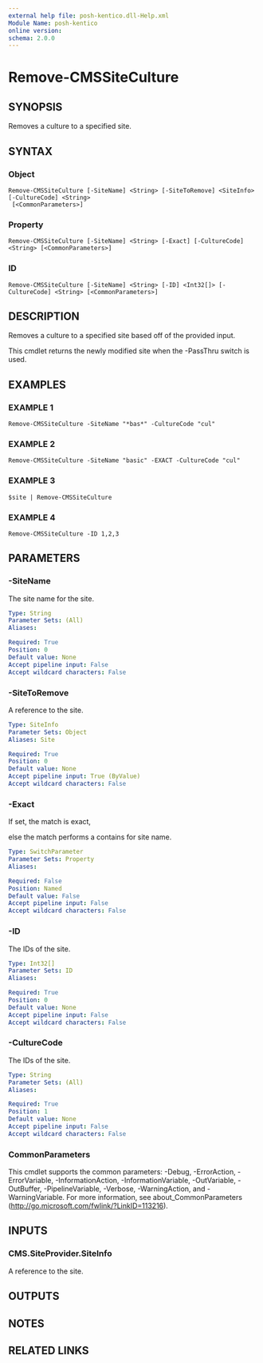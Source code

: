 ```yaml
---
external help file: posh-kentico.dll-Help.xml
Module Name: posh-kentico
online version:
schema: 2.0.0
---
```


# Remove-CMSSiteCulture

## SYNOPSIS
Removes a culture to a specified site.

## SYNTAX

### Object
```
Remove-CMSSiteCulture [-SiteName] <String> [-SiteToRemove] <SiteInfo> [-CultureCode] <String>
 [<CommonParameters>]
```

### Property
```
Remove-CMSSiteCulture [-SiteName] <String> [-Exact] [-CultureCode] <String> [<CommonParameters>]
```

### ID
```
Remove-CMSSiteCulture [-SiteName] <String> [-ID] <Int32[]> [-CultureCode] <String> [<CommonParameters>]
```

## DESCRIPTION
Removes a culture to a specified site based off of the provided input.

This cmdlet returns the newly modified site when the -PassThru switch is used.

## EXAMPLES

### EXAMPLE 1
```
Remove-CMSSiteCulture -SiteName "*bas*" -CultureCode "cul"
```

### EXAMPLE 2
```
Remove-CMSSiteCulture -SiteName "basic" -EXACT -CultureCode "cul"
```

### EXAMPLE 3
```
$site | Remove-CMSSiteCulture
```

### EXAMPLE 4
```
Remove-CMSSiteCulture -ID 1,2,3
```

## PARAMETERS

### -SiteName
The site name for the site.

```yaml
Type: String
Parameter Sets: (All)
Aliases:

Required: True
Position: 0
Default value: None
Accept pipeline input: False
Accept wildcard characters: False
```

### -SiteToRemove
A reference to the site.

```yaml
Type: SiteInfo
Parameter Sets: Object
Aliases: Site

Required: True
Position: 0
Default value: None
Accept pipeline input: True (ByValue)
Accept wildcard characters: False
```

### -Exact
If set, the match is exact,

else the match performs a contains for site name.

```yaml
Type: SwitchParameter
Parameter Sets: Property
Aliases:

Required: False
Position: Named
Default value: False
Accept pipeline input: False
Accept wildcard characters: False
```

### -ID
The IDs of the site.

```yaml
Type: Int32[]
Parameter Sets: ID
Aliases:

Required: True
Position: 0
Default value: None
Accept pipeline input: False
Accept wildcard characters: False
```

### -CultureCode
The IDs of the site.

```yaml
Type: String
Parameter Sets: (All)
Aliases:

Required: True
Position: 1
Default value: None
Accept pipeline input: False
Accept wildcard characters: False
```

### CommonParameters
This cmdlet supports the common parameters: -Debug, -ErrorAction, -ErrorVariable, -InformationAction, -InformationVariable, -OutVariable, -OutBuffer, -PipelineVariable, -Verbose, -WarningAction, and -WarningVariable.
For more information, see about_CommonParameters (http://go.microsoft.com/fwlink/?LinkID=113216).

## INPUTS

### CMS.SiteProvider.SiteInfo
A reference to the site.

## OUTPUTS

## NOTES

## RELATED LINKS
